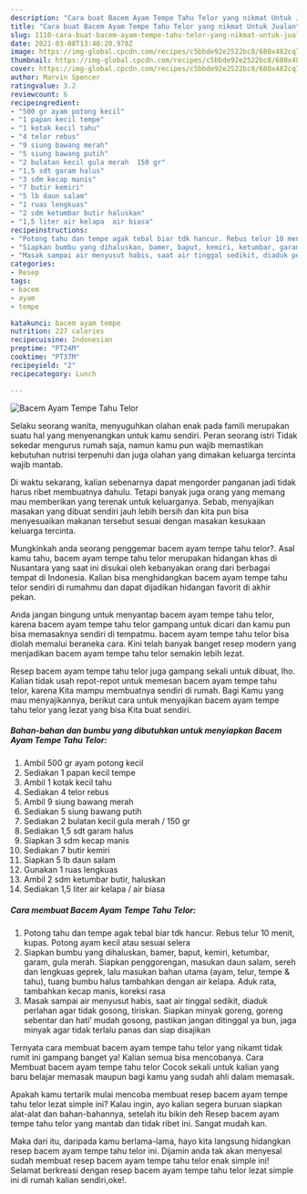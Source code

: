 ```yaml
---
description: "Cara buat Bacem Ayam Tempe Tahu Telor yang nikmat Untuk Jualan"
title: "Cara buat Bacem Ayam Tempe Tahu Telor yang nikmat Untuk Jualan"
slug: 1110-cara-buat-bacem-ayam-tempe-tahu-telor-yang-nikmat-untuk-jualan
date: 2021-03-08T13:40:20.978Z
image: https://img-global.cpcdn.com/recipes/c5bbde92e2522bc8/680x482cq70/bacem-ayam-tempe-tahu-telor-foto-resep-utama.jpg
thumbnail: https://img-global.cpcdn.com/recipes/c5bbde92e2522bc8/680x482cq70/bacem-ayam-tempe-tahu-telor-foto-resep-utama.jpg
cover: https://img-global.cpcdn.com/recipes/c5bbde92e2522bc8/680x482cq70/bacem-ayam-tempe-tahu-telor-foto-resep-utama.jpg
author: Marvin Spencer
ratingvalue: 3.2
reviewcount: 6
recipeingredient:
- "500 gr ayam potong kecil"
- "1 papan kecil tempe"
- "1 kotak kecil tahu"
- "4 telor rebus"
- "9 siung bawang merah"
- "5 siung bawang putih"
- "2 bulatan kecil gula merah  150 gr"
- "1,5 sdt garam halus"
- "3 sdm kecap manis"
- "7 butir kemiri"
- "5 lb daun salam"
- "1 ruas lengkuas"
- "2 sdm ketumbar butir haluskan"
- "1,5 liter air kelapa  air biasa"
recipeinstructions:
- "Potong tahu dan tempe agak tebal biar tdk hancur. Rebus telur 10 menit, kupas. Potong ayam kecil atau sesuai selera"
- "Siapkan bumbu yang dihaluskan, bamer, baput, kemiri, ketumbar, garam, gula merah. Siapkan penggorengan, masukan daun salam, sereh dan lengkuas geprek, lalu masukan bahan utama (ayam, telur, tempe &amp; tahu), tuang bumbu halus tambahkan dengan air kelapa. Aduk rata, tambahkan kecap manis, koreksi rasa"
- "Masak sampai air menyusut habis, saat air tinggal sedikit, diaduk perlahan agar tidak gosong, tiriskan. Siapkan minyak goreng, goreng sebentar dan hati’ mudah gosong, pastikan jangan ditinggal ya bun, jaga minyak agar tidak terlalu panas dan siap disajikan"
categories:
- Resep
tags:
- bacem
- ayam
- tempe

katakunci: bacem ayam tempe 
nutrition: 227 calories
recipecuisine: Indonesian
preptime: "PT24M"
cooktime: "PT37M"
recipeyield: "2"
recipecategory: Lunch

---
```



![Bacem Ayam Tempe Tahu Telor](https://img-global.cpcdn.com/recipes/c5bbde92e2522bc8/680x482cq70/bacem-ayam-tempe-tahu-telor-foto-resep-utama.jpg)

Selaku seorang wanita, menyuguhkan olahan enak pada famili merupakan suatu hal yang menyenangkan untuk kamu sendiri. Peran seorang istri Tidak sekedar mengurus rumah saja, namun kamu pun wajib memastikan kebutuhan nutrisi terpenuhi dan juga olahan yang dimakan keluarga tercinta wajib mantab.

Di waktu  sekarang, kalian sebenarnya dapat mengorder panganan jadi tidak harus ribet membuatnya dahulu. Tetapi banyak juga orang yang memang mau memberikan yang terenak untuk keluarganya. Sebab, menyajikan masakan yang dibuat sendiri jauh lebih bersih dan kita pun bisa menyesuaikan makanan tersebut sesuai dengan masakan kesukaan keluarga tercinta. 



Mungkinkah anda seorang penggemar bacem ayam tempe tahu telor?. Asal kamu tahu, bacem ayam tempe tahu telor merupakan hidangan khas di Nusantara yang saat ini disukai oleh kebanyakan orang dari berbagai tempat di Indonesia. Kalian bisa menghidangkan bacem ayam tempe tahu telor sendiri di rumahmu dan dapat dijadikan hidangan favorit di akhir pekan.

Anda jangan bingung untuk menyantap bacem ayam tempe tahu telor, karena bacem ayam tempe tahu telor gampang untuk dicari dan kamu pun bisa memasaknya sendiri di tempatmu. bacem ayam tempe tahu telor bisa diolah memalui beraneka cara. Kini telah banyak banget resep modern yang menjadikan bacem ayam tempe tahu telor semakin lebih lezat.

Resep bacem ayam tempe tahu telor juga gampang sekali untuk dibuat, lho. Kalian tidak usah repot-repot untuk memesan bacem ayam tempe tahu telor, karena Kita mampu membuatnya sendiri di rumah. Bagi Kamu yang mau menyajikannya, berikut cara untuk menyajikan bacem ayam tempe tahu telor yang lezat yang bisa Kita buat sendiri.

<!--inarticleads1-->

##### Bahan-bahan dan bumbu yang dibutuhkan untuk menyiapkan Bacem Ayam Tempe Tahu Telor:

1. Ambil 500 gr ayam potong kecil
1. Sediakan 1 papan kecil tempe
1. Ambil 1 kotak kecil tahu
1. Sediakan 4 telor rebus
1. Ambil 9 siung bawang merah
1. Sediakan 5 siung bawang putih
1. Sediakan 2 bulatan kecil gula merah / 150 gr
1. Sediakan 1,5 sdt garam halus
1. Siapkan 3 sdm kecap manis
1. Sediakan 7 butir kemiri
1. Siapkan 5 lb daun salam
1. Gunakan 1 ruas lengkuas
1. Ambil 2 sdm ketumbar butir, haluskan
1. Sediakan 1,5 liter air kelapa / air biasa




<!--inarticleads2-->

##### Cara membuat Bacem Ayam Tempe Tahu Telor:

1. Potong tahu dan tempe agak tebal biar tdk hancur. Rebus telur 10 menit, kupas. Potong ayam kecil atau sesuai selera
1. Siapkan bumbu yang dihaluskan, bamer, baput, kemiri, ketumbar, garam, gula merah. Siapkan penggorengan, masukan daun salam, sereh dan lengkuas geprek, lalu masukan bahan utama (ayam, telur, tempe &amp; tahu), tuang bumbu halus tambahkan dengan air kelapa. Aduk rata, tambahkan kecap manis, koreksi rasa
1. Masak sampai air menyusut habis, saat air tinggal sedikit, diaduk perlahan agar tidak gosong, tiriskan. Siapkan minyak goreng, goreng sebentar dan hati’ mudah gosong, pastikan jangan ditinggal ya bun, jaga minyak agar tidak terlalu panas dan siap disajikan




Ternyata cara membuat bacem ayam tempe tahu telor yang nikamt tidak rumit ini gampang banget ya! Kalian semua bisa mencobanya. Cara Membuat bacem ayam tempe tahu telor Cocok sekali untuk kalian yang baru belajar memasak maupun bagi kamu yang sudah ahli dalam memasak.

Apakah kamu tertarik mulai mencoba membuat resep bacem ayam tempe tahu telor lezat simple ini? Kalau ingin, ayo kalian segera buruan siapkan alat-alat dan bahan-bahannya, setelah itu bikin deh Resep bacem ayam tempe tahu telor yang mantab dan tidak ribet ini. Sangat mudah kan. 

Maka dari itu, daripada kamu berlama-lama, hayo kita langsung hidangkan resep bacem ayam tempe tahu telor ini. Dijamin anda tak akan menyesal sudah membuat resep bacem ayam tempe tahu telor enak simple ini! Selamat berkreasi dengan resep bacem ayam tempe tahu telor lezat simple ini di rumah kalian sendiri,oke!.

